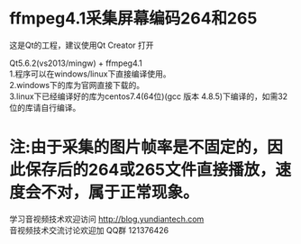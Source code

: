 # ffmpeg4.1采集屏幕编码264和265

这是Qt的工程，建议使用Qt Creator 打开

Qt5.6.2(vs2013/mingw) + ffmpeg4.1  
1.程序可以在windows/linux下直接编译使用。  
2.windows下的库为官网直接下载的。  
3.linux下已经编译好的库为centos7.4(64位)(gcc 版本 4.8.5)下编译的，如需32位的库请自行编译。 

# 注:由于采集的图片帧率是不固定的，因此保存后的264或265文件直接播放，速度会不对，属于正常现象。  

学习音视频技术欢迎访问 http://blog.yundiantech.com  
音视频技术交流讨论欢迎加 QQ群 121376426  

